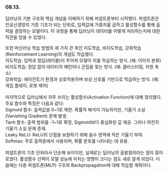 ### 08.13.

딥러닝의 기본 구조와 핵심 개념을 이해하기 위해 퍼셉트론부터 시작했다. 퍼셉트론은 인공신경망의 가장 기초가 되는 단위로, 입력값에 가중치를 곱하고 활성함수를 통해 출력을 결정하는 모델이다. 이 과정을 통해 딥러닝이 데이터를 어떻게 처리하는지에 대한 직관을 얻을 수 있었다.

또한 머신러닝 학습 방법의 세 가지 큰 축인 지도학습, 비지도학습, 강화학습(Reinforcement Learning)의 개념도 학습했다.
<br>
지도학습: 입력과 정답(레이블)이 주어져 모델이 이를 학습하는 방식. (예: 이미지 분류)
<br>
비지도학습: 정답 없이 데이터의 패턴이나 군집을 찾는 방식. (예: 클러스터링, 차원 축소)
<br>
강화학습: 에이전트가 환경과 상호작용하며 보상 신호를 기반으로 학습하는 방식. (예: 게임 플레이, 로봇 제어)
<br><br>
마지막으로 딥러닝에서 자주 쓰이는 활성함수(Activation Function)에 대해 정리했다. 주요 함수와 특징은 다음과 같다:
<br>
Sigmoid 함수: 출력값을 0~1로 제한. 확률적 해석이 가능하지만, 기울기 소실(Vanishing Gradient) 문제 발생.
<br>
Tanh 함수: 출력 범위를 -1~1로 확장, Sigmoid보다 중심화된 값 제공. 그러나 여전히 기울기 소실 문제 존재.
<br>
Leaky ReLU: ReLU의 단점을 보완하기 위해 음수 영역에 작은 기울기 부여.
<br>
Softmax: 주로 출력층에서 사용되며, 확률 분포를 나타내는 데 유용.
<br><br>
퍼셉트론이 기초 단위라서 단순해 보이지만, 실제로는 딥러닝의 출발점이라는 점이 흥미로웠다. 활성함수 선택이 모델 성능에 미치는 영향이 크다는 점도 새로 알게 되었다. 다음에는 다층 퍼셉트론(MLP) 구조와 Backpropagation에 대해 학습할 계획이다.
